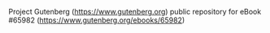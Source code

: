 Project Gutenberg (https://www.gutenberg.org) public repository for
eBook #65982 (https://www.gutenberg.org/ebooks/65982)
